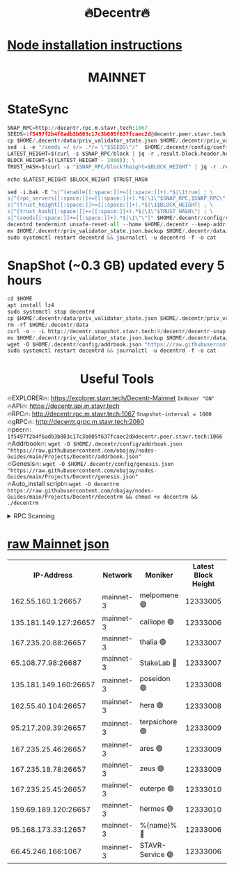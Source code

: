 <h1 align="center"> 🔥Decentr🔥</h1>

[Node installation instructions](https://github.com/obajay/nodes-Guides/tree/main/Projects/Decentr)
=
<h1 align="center"> MAINNET</h1>

# StateSync
```python
SNAP_RPC=http://decentr.rpc.m.stavr.tech:1067
SEEDS=1f5497f2b4f6adb3b803c17c3b005f637fcaec2d@decentr.peer.stavr.tech:1066
cp $HOME/.decentr/data/priv_validator_state.json $HOME/.decentr/priv_validator_state.json.backup
sed -i -e "/seeds =/ s/= .*/= \"$SEEDS\"/"  $HOME/.decentr/config/config.toml
LATEST_HEIGHT=$(curl -s $SNAP_RPC/block | jq -r .result.block.header.height); \
BLOCK_HEIGHT=$((LATEST_HEIGHT - 1000)); \
TRUST_HASH=$(curl -s "$SNAP_RPC/block?height=$BLOCK_HEIGHT" | jq -r .result.block_id.hash)

echo $LATEST_HEIGHT $BLOCK_HEIGHT $TRUST_HASH

sed -i.bak -E "s|^(enable[[:space:]]+=[[:space:]]+).*$|\1true| ; \
s|^(rpc_servers[[:space:]]+=[[:space:]]+).*$|\1\"$SNAP_RPC,$SNAP_RPC\"| ; \
s|^(trust_height[[:space:]]+=[[:space:]]+).*$|\1$BLOCK_HEIGHT| ; \
s|^(trust_hash[[:space:]]+=[[:space:]]+).*$|\1\"$TRUST_HASH\"| ; \
s|^(seeds[[:space:]]+=[[:space:]]+).*$|\1\"\"|" $HOME/.decentr/config/config.toml
decentrd tendermint unsafe-reset-all --home $HOME/.decentr --keep-addr-book
mv $HOME/.decentr/priv_validator_state.json.backup $HOME/.decentr/data/priv_validator_state.json
sudo systemctl restart decentrd && journalctl -u decentrd -f -o cat
```
# SnapShot (~0.3 GB) updated every 5 hours
```python
cd $HOME
apt install lz4
sudo systemctl stop decentrd
cp $HOME/.decentr/data/priv_validator_state.json $HOME/.decentr/priv_validator_state.json.backup
rm -rf $HOME/.decentr/data
curl -o - -L http://decentr.snapshot.stavr.tech:9/decentr/decentr-snap.tar.lz4 | lz4 -c -d - | tar -x -C $HOME/.decentr --strip-components 2
mv $HOME/.decentr/priv_validator_state.json.backup $HOME/.decentr/data/priv_validator_state.json
wget -O $HOME/.decentr/config/addrbook.json "https://raw.githubusercontent.com/obajay/nodes-Guides/main/Projects/Decentr/addrbook.json"
sudo systemctl restart decentrd && journalctl -u decentrd -f -o cat
```

 <h1 align="center"> Useful Tools</h1>

🔥EXPLORER🔥:     https://explorer.stavr.tech/Decentr-Mainnet        `Indexer "ON"` \
🔥API🔥:          https://decentr.api.m.stavr.tech \
🔥RPC🔥:          http://decentr.rpc.m.stavr.tech:1067              `Snapshot-interval = 1000` \
🔥gRPC🔥:         http://decentr.grpc.m.stavr.tech:2060 \
🔥peer🔥:         `1f5497f2b4f6adb3b803c17c3b005f637fcaec2d@decentr.peer.stavr.tech:1066` \
🔥Addrbook🔥:  `wget -O $HOME/.decentr/config/addrbook.json "https://raw.githubusercontent.com/obajay/nodes-Guides/main/Projects/Decentr/addrbook.json"` \
🔥Genesis🔥:  `wget -O $HOME/.decentr/config/genesis.json "https://raw.githubusercontent.com/obajay/nodes-Guides/main/Projects/Decentr/genesis.json"` \
🔥Auto_install script🔥:`wget -O decentrm https://raw.githubusercontent.com/obajay/nodes-Guides/main/Projects/Decentr/decentrm && chmod +x decentrm && ./decentrm`

<details>
<summary>RPC Scanning</summary>

<h2 align="center"> We scan nodes in real time every 4 hours. And we provide the final result of RPC endpoints.
We cannot influence the operation of these nodes in any way. </h2>


```python
If Voting Power is higher than 0 --> then the Node is a validator of the network and may be subject to attack and be a potential threat to the chain.
```
```python
We marked such validators with a red symbol
```

</details>

[raw Mainnet json](https://rpc-check.decentrm.stavr.tech/decentrm/rpc-decentrm-result.json)
=



<table><tr><th>IP-Address</th><th>Network</th><th>Moniker</th><th>Latest Block Height</th><th>Earliest Block Height</th><th>Catching Up</th><th>Tx Index</th><th>Voting Power</th><th>Scan Time</th></tr><tr><td>162.55.160.1:26657</td><td>mainnet-3</td><td>melpomene 🟢</td><td>12333005</td><td>1688950</td><td>False</td><td>on</td><td>0</td><td>2024-01-08T10:09:13.014808962UTC</td></tr><tr><td>135.181.149.127:26657</td><td>mainnet-3</td><td>calliope 🟢</td><td>12333006</td><td>1688950</td><td>False</td><td>on</td><td>0</td><td>2024-01-08T10:09:15.473200295UTC</td></tr><tr><td>167.235.20.88:26657</td><td>mainnet-3</td><td>thalia 🟢</td><td>12333007</td><td>1688950</td><td>False</td><td>on</td><td>0</td><td>2024-01-08T10:09:22.975590189UTC</td></tr><tr><td>65.108.77.98:26687</td><td>mainnet-3</td><td>StakeLab 🔴</td><td>12333007</td><td>1688950</td><td>False</td><td>on</td><td>5441224</td><td>2024-01-08T10:09:23.306457996UTC</td></tr><tr><td>135.181.149.160:26657</td><td>mainnet-3</td><td>poseidon 🟢</td><td>12333008</td><td>1688950</td><td>False</td><td>on</td><td>0</td><td>2024-01-08T10:09:26.177770882UTC</td></tr><tr><td>162.55.40.104:26657</td><td>mainnet-3</td><td>hera 🟢</td><td>12333008</td><td>1688950</td><td>False</td><td>on</td><td>0</td><td>2024-01-08T10:09:28.536835784UTC</td></tr><tr><td>95.217.209.39:26657</td><td>mainnet-3</td><td>terpsichore 🟢</td><td>12333009</td><td>1688950</td><td>False</td><td>on</td><td>0</td><td>2024-01-08T10:09:30.921350723UTC</td></tr><tr><td>167.235.25.46:26657</td><td>mainnet-3</td><td>ares 🟢</td><td>12333009</td><td>1688950</td><td>False</td><td>on</td><td>0</td><td>2024-01-08T10:09:33.220620245UTC</td></tr><tr><td>167.235.18.78:26657</td><td>mainnet-3</td><td>zeus 🟢</td><td>12333009</td><td>1688950</td><td>False</td><td>on</td><td>0</td><td>2024-01-08T10:09:35.577183878UTC</td></tr><tr><td>167.235.25.45:26657</td><td>mainnet-3</td><td>euterpe 🟢</td><td>12333010</td><td>1688950</td><td>False</td><td>on</td><td>0</td><td>2024-01-08T10:09:37.851944770UTC</td></tr><tr><td>159.69.189.120:26657</td><td>mainnet-3</td><td>hermes 🟢</td><td>12333010</td><td>1688950</td><td>False</td><td>on</td><td>0</td><td>2024-01-08T10:09:40.215574721UTC</td></tr><tr><td>95.168.173.33:12657</td><td>mainnet-3</td><td>%{name}% 🔴</td><td>12333006</td><td>8964001</td><td>False</td><td>on</td><td>4174353</td><td>2024-01-08T10:09:16.570835479UTC</td></tr><tr><td>66.45.246.166:1067</td><td>mainnet-3</td><td>STAVR-Service 🟢</td><td>12333006</td><td>12330001</td><td>False</td><td>on</td><td>0</td><td>2024-01-08T10:09:16.058908900UTC</td></tr></table>